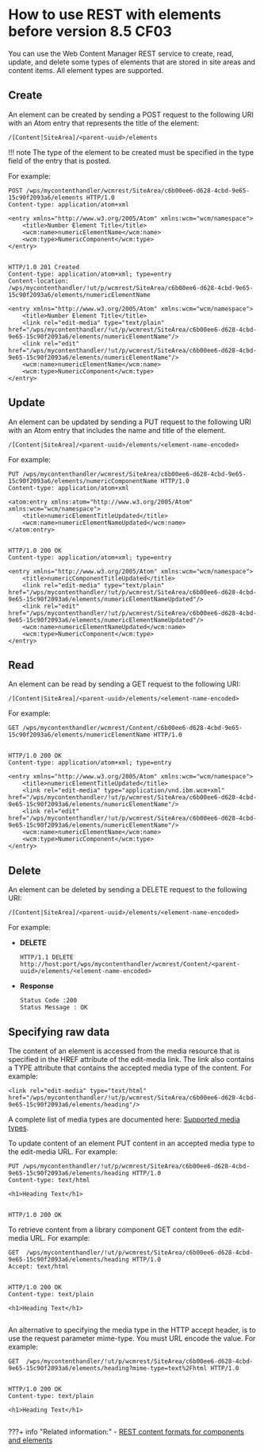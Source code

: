 # How to use REST with elements before version 8.5 CF03

You can use the Web Content Manager REST service to create, read, update, and delete some types of elements that are stored in site areas and content items. All element types are supported.

## Create

An element can be created by sending a POST request to the following URI with an Atom entry that represents the title of the element:

```
/[Content|SiteArea]/<parent-uuid>/elements
```

!!! note
    The type of the element to be created must be specified in the type field of the entry that is posted.

For example:

```
POST /wps/mycontenthandler/wcmrest/SiteArea/c6b00ee6-d628-4cbd-9e65-15c90f2093a6/elements HTTP/1.0
Content-type: application/atom+xml

<entry xmlns="http://www.w3.org/2005/Atom" xmlns:wcm="wcm/namespace">
    <title>Number Element Title</title>
    <wcm:name>numericElementName</wcm:name>
    <wcm:type>NumericComponent</wcm:type>
</entry>


HTTP/1.0 201 Created
Content-type: application/atom+xml; type=entry
Content-location: /wps/mycontenthandler/!ut/p/wcmrest/SiteArea/c6b00ee6-d628-4cbd-9e65-15c90f2093a6/elements/numericElementName

<entry xmlns="http://www.w3.org/2005/Atom" xmlns:wcm="wcm/namespace">
    <title>Number Element Title</title>
    <link rel="edit-media" type="text/plain" href="/wps/mycontenthandler/!ut/p/wcmrest/SiteArea/c6b00ee6-d628-4cbd-9e65-15c90f2093a6/elements/numericElementName"/>
    <link rel="edit" href="/wps/mycontenthandler/!ut/p/wcmrest/SiteArea/c6b00ee6-d628-4cbd-9e65-15c90f2093a6/elements/numericElementName"/>
    <wcm:name>numericElementName</wcm:name>
    <wcm:type>NumericComponent</wcm:type>
</entry>
```

## Update

An element can be updated by sending a PUT request to the following URI with an Atom entry that includes the name and title of the element.

```
/[Content|SiteArea]/<parent-uuid>/elements/<element-name-encoded>
```

For example:

```
PUT /wps/mycontenthandler/wcmrest/SiteArea/c6b00ee6-d628-4cbd-9e65-15c90f2093a6/elements/numericComponentName HTTP/1.0
Content-type: application/atom+xml

<atom:entry xmlns:atom="http://www.w3.org/2005/Atom" xmlns:wcm="wcm/namespace">
    <title>numericElementTitleUpdated</title>
    <wcm:name>numericElementNameUpdated</wcm:name>
</atom:entry>


HTTP/1.0 200 OK
Content-type: application/atom+xml; type=entry

<entry xmlns="http://www.w3.org/2005/Atom" xmlns:wcm="wcm/namespace">
    <title>numericComponentTitleUpdated</title>
    <link rel="edit-media" type="text/plain" href="/wps/mycontenthandler/!ut/p/wcmrest/SiteArea/c6b00ee6-d628-4cbd-9e65-15c90f2093a6/elements/numericElementNameUpdated"/>
    <link rel="edit" href="/wps/mycontenthandler/!ut/p/wcmrest/SiteArea/c6b00ee6-d628-4cbd-9e65-15c90f2093a6/elements/numericElementNameUpdated"/>
    <wcm:name>numericElementNameUpdated</wcm:name>
    <wcm:type>NumericComponent</wcm:type>
</entry>
```

## Read

An element can be read by sending a GET request to the following URI:

```
/[Content|SiteArea]/<parent-uuid>/elements/<element-name-encoded>
```

For example:

```
GET /wps/mycontenthandler/wcmrest/Content/c6b00ee6-d628-4cbd-9e65-15c90f2093a6/elements/numericElementName HTTP/1.0


HTTP/1.0 200 OK
Content-type: application/atom+xml; type=entry

<entry xmlns="http://www.w3.org/2005/Atom" xmlns:wcm="wcm/namespace">
    <title>numericElementTitleUpdated</title>
    <link rel="edit-media" type="application/vnd.ibm.wcm+xml" href="/wps/mycontenthandler/!ut/p/wcmrest/SiteArea/c6b00ee6-d628-4cbd-9e65-15c90f2093a6/elements/numericElementName"/>
    <link rel="edit" href="/wps/mycontenthandler/!ut/p/wcmrest/SiteArea/c6b00ee6-d628-4cbd-9e65-15c90f2093a6/elements/numericElementName"/>
    <wcm:name>numericElementName</wcm:name>
    <wcm:type>NumericComponent</wcm:type>
</entry>
```

## Delete

An element can be deleted by sending a DELETE request to the following URI:

```
/[Content|SiteArea]/<parent-uuid>/elements/<element-name-encoded>
```

For example:

-   **DELETE**

    ```
    HTTP/1.1 DELETE
    http://host:port/wps/mycontenthandler/wcmrest/Content/<parent-uuid>/elements/<element-name-encoded>
    ```

-   **Response**

    ```
    Status Code :200
    Status Message : OK
    ```


## Specifying raw data

The content of an element is accessed from the media resource that is specified in the HREF attribute of the edit-media link. The link also contains a TYPE attribute that contains the accepted media type of the content. For example:

```
<link rel="edit-media" type="text/html" 
href="/wps/mycontenthandler/!ut/p/wcmrest/SiteArea/c6b00ee6-d628-4cbd-9e65-15c90f2093a6/elements/heading"/>
```

A complete list of media types are documented here: [Supported media types](../wcm_rest_referencematerial/wcm_rest_media_types.md).

To update content of an element PUT content in an accepted media type to the edit-media URL. For example:

```
PUT /wps/mycontenthandler/!ut/p/wcmrest/SiteArea/c6b00ee6-d628-4cbd-9e65-15c90f2093a6/elements/heading HTTP/1.0
Content-type: text/html

<h1>Heading Text</h1>


HTTP/1.0 200 OK
```

To retrieve content from a library component GET content from the edit-media URL. For example:

```
GET  /wps/mycontenthandler/!ut/p/wcmrest/SiteArea/c6b00ee6-d628-4cbd-9e65-15c90f2093a6/elements/heading HTTP/1.0
Accept: text/html


HTTP/1.0 200 OK
Content-type: text/plain

<h1>Heading Text</h1>


```

An alternative to specifying the media type in the HTTP accept header, is to use the request parameter mime-type. You must URL encode the value. For example:

```
GET  /wps/mycontenthandler/!ut/p/wcmrest/SiteArea/c6b00ee6-d628-4cbd-9e65-15c90f2093a6/elements/heading?mime-type=text%2Fhtml HTTP/1.0


HTTP/1.0 200 OK
Content-type: text/plain

<h1>Heading Text</h1>


```


???+ info "Related information:"
    - [REST content formats for components and elements](../wcm_rest_content_formats.md)

